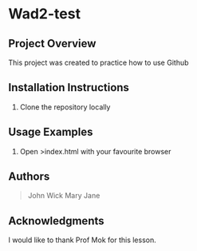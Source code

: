 # Wad2-test
## Project Overview
This project was created to practice how to use Github
## Installation Instructions
1. Clone the repository locally
## Usage Examples
1. Open >index.html with your favourite browser
## Authors
>John Wick
>Mary Jane
## Acknowledgments
I would like to thank Prof Mok for this lesson.